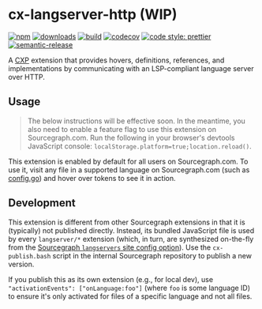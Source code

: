 # cx-langserver-http (WIP)

[![npm](https://img.shields.io/npm/v/cx-langserver-http.svg)](https://www.npmjs.com/package/cx-langserver-http)
[![downloads](https://img.shields.io/npm/dt/cx-langserver-http.svg)](https://www.npmjs.com/package/cx-langserver-http)
[![build](https://travis-ci.org/sourcegraph/cx-langserver-http.svg?branch=master)](https://travis-ci.org/sourcegraph/cx-langserver-http)
[![codecov](https://codecov.io/gh/sourcegraph/cx-langserver-http/branch/master/graph/badge.svg?token=c3KpMf1MaY)](https://codecov.io/gh/sourcegraph/cx-langserver-http)
[![code style: prettier](https://img.shields.io/badge/code_style-prettier-ff69b4.svg)](https://github.com/prettier/prettier)
[![semantic-release](https://img.shields.io/badge/%20%20%F0%9F%93%A6%F0%9F%9A%80-semantic--release-e10079.svg)](https://github.com/semantic-release/semantic-release)

A [CXP](https://github.com/sourcegraph/cxp-js) extension that provides hovers, definitions, references, and implementations by communicating with an LSP-compliant language server over HTTP.

## Usage

> The below instructions will be effective soon. In the meantime, you also need to enable a feature flag to use this extension on Sourcegraph.com. Run the following in your browser's devtools JavaScript console: `localStorage.platform=true;location.reload()`.

This extension is enabled by default for all users on Sourcegraph.com. To use it, visit any file in a supported language on Sourcegraph.com (such as [config.go](https://sourcegraph.com/github.com/theupdateframework/notary@master/-/blob/cmd/notary-server/config.go)) and hover over tokens to see it in action.

## Development

This extension is different from other Sourcegraph extensions in that it is (typically) not published directly. Instead, its bundled JavaScript file is used by every `langserver/*` extension (which, in turn, are synthesized on-the-fly from the [Sourcegraph `langservers` site config option](https://about.sourcegraph.com/docs/config/site/#langservers-array)). Use the `cx-publish.bash` script in the internal Sourcegraph repository to publish a new version.

If you publish this as its own extension (e.g., for local dev), use `"activationEvents": ["onLanguage:foo"]` (where `foo` is some language ID) to ensure it's only activated for files of a specific language and not all files.
